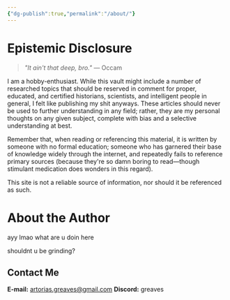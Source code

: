 ```yaml
---
{"dg-publish":true,"permalink":"/about/"}
---
```


# Epistemic Disclosure
> *"It ain't that deep, bro."* — Occam

I am a hobby-enthusiast. While this vault might include a number of researched topics that should be reserved in comment for proper, educated, and certified historians, scientists, and intelligent people in general, I felt like publishing my shit anyways. These articles should never be used to further understanding in any field; rather, they are my personal thoughts on any given subject, complete with bias and a selective understanding at best.

Remember that, when reading or referencing this material, it is written by someone with no formal education; someone who has garnered their base of knowledge widely through the internet, and repeatedly fails to reference primary sources (because they're so damn boring to read—though stimulant medication does wonders in this regard).

This site is not a reliable source of information, nor should it be referenced as such.
# About the Author
ayy lmao what are u doin here

shouldnt u be grinding?
## Contact Me
**E-mail:** artorias.greaves@gmail.com
**Discord:** greaves